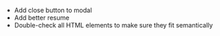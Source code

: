 - Add close button to modal
- Add better resume
- Double-check all HTML elements to make sure they fit semantically 